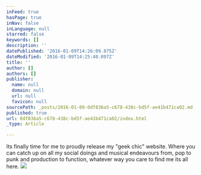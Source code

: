 ```yaml
---
inFeed: true
hasPage: true
inNav: false
inLanguage: null
starred: false
keywords: []
description: ''
datePublished: '2016-01-09T14:26:09.875Z'
dateModified: '2016-01-09T14:25:40.097Z'
title: ''
author: []
authors: []
publisher:
  name: null
  domain: null
  url: null
  favicon: null
sourcePath: _posts/2016-01-09-0df836a5-c678-438c-bd5f-ae41b471ca02.md
published: true
url: 0df836a5-c678-438c-bd5f-ae41b471ca02/index.html
_type: Article

---
```

Its finally time for me to proudly release my "geek chic" website. Where you can catch up on all my social doings and musical endeavours from, pop to punk and production to function, whatever way you care to find me its all here.
![](https://the-grid-user-content.s3-us-west-2.amazonaws.com/1866ae81-610b-47fd-afc9-c59f04261b81.png)
